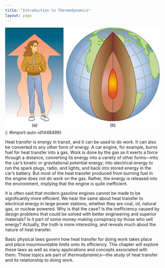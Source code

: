 ```yaml
---
title: "Introduction to Thermodynamics"
layout: page
---
```



<?cnx.eoc class="section-summary" title="Section Summary"?>

<?cnx.eoc class="conceptual-questions" title="Conceptual Questions"?>

<?cnx.eoc class="problems-exercises" title="Problems & Exercises"?>

 ![A steam engine and several passenger cars are shown traveling down a train track. The train has some people on board.](../resources/Figure_15_00_01.jpg "A steam engine uses heat transfer to do work. Tourists regularly ride this narrow-gauge steam engine train near the San Juan Skyway in Durango, Colorado, part of the National Scenic Byways Program. (credit: Dennis Adams)"){: #import-auto-id1448498}

Heat transfer is energy in transit, and it can be used to do work. It can also be converted to any other form of energy. A car engine, for example, burns fuel for heat transfer into a gas. Work is done by the gas as it exerts a force through a distance, converting its energy into a variety of other forms—into the car’s kinetic or gravitational potential energy; into electrical energy to run the spark plugs, radio, and lights; and back into stored energy in the car’s battery. But most of the heat transfer produced from burning fuel in the engine does not do work on the gas. Rather, the energy is released into the environment, implying that the engine is quite inefficient.

It is often said that modern gasoline engines cannot be made to be significantly more efficient. We hear the same about heat transfer to electrical energy in large power stations, whether they are coal, oil, natural gas, or nuclear powered. Why is that the case? Is the inefficiency caused by design problems that could be solved with better engineering and superior materials? Is it part of some money-making conspiracy by those who sell energy? Actually, the truth is more interesting, and reveals much about the nature of heat transfer.

Basic physical laws govern how heat transfer for doing work takes place and place insurmountable limits onto its efficiency. This chapter will explore these laws as well as many applications and concepts associated with them. These topics are part of *thermodynamics*—the study of heat transfer and its relationship to doing work.

